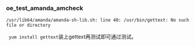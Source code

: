 ### oe_test_amanda_amcheck

```
/usr/lib64/amanda/amanda-sh-lib.sh: line 40: /usr/bin/gettext: No such file or directory
```

` yum install gettext`装上gettext再测试即可通过测试。